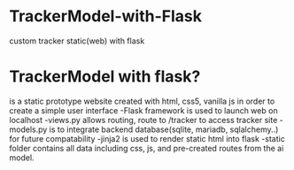 # TrackerModel-with-Flask
custom tracker static(web) with flask

# TrackerModel with flask?
is a static prototype website created with html, css5, vanilla js in order to create a simple user interface
-Flask framework is used to launch web on localhost
-views.py allows routing, route to /tracker to access tracker site
-models.py is to integrate backend database(sqlite, mariadb, sqlalchemy..) for future compatability
-jinja2 is used to render static html into flask
-static folder contains all data including css, js, and pre-created routes from the ai model.
